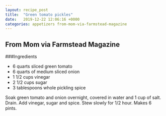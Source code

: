 ```yaml
---
layout: recipe_post
title:  "Green tomato pickles"
date:   2019-12-22 12:06:16 +0000
categories: appetizers from-mom-via-farmstead-magazine
---
```


## From Mom via Farmstead Magazine
###Ingredients
* 6 quarts sliced green tomato
* 6 quarts of medium sliced onion
* 1 1/2 cups vinegar
* 2 1/2 cups sugar
* 3 tablespoons whole pickling spice


Soak green tomato and onion overnight, covered in water and 1 cup of salt. Drain. Add vinegar, sugar and spice. Stew slowly for 1/2 hour. Makes 6 pints.

